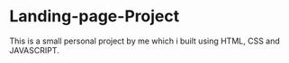 # Landing-page-Project
This is a small personal project by me which i built using HTML, CSS and JAVASCRIPT.
